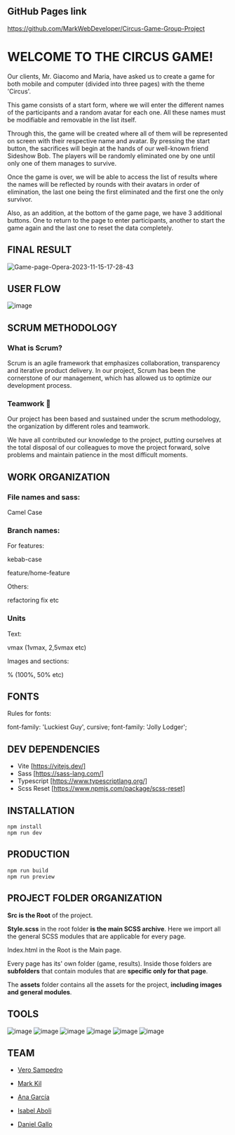 ## GitHub Pages link

https://github.com/MarkWebDeveloper/Circus-Game-Group-Project

# WELCOME TO THE CIRCUS GAME!

Our clients, Mr. Giacomo and Maria, have asked us to create a game for both mobile and computer (divided into three pages) with the theme 'Circus'. 

This game consists of a start form, where we will enter the different names of the participants and a random avatar for each one. All these names must be modifiable and removable in the list itself. 

Through this, the game will be created where all of them will be represented on screen with their respective name and avatar. By pressing the start button, the sacrifices will begin at the hands of our well-known friend Sideshow Bob. The players will be randomly eliminated one by one until only one of them manages to survive.

Once the game is over, we will be able to access the list of results where the names will be reflected by rounds with their avatars in order of elimination, the last one being the first eliminated and the first one the only survivor. 

Also, as an addition, at the bottom of the game page, we have 3 additional buttons. One to return to the page to enter participants, another to start the game again and the last one to reset the data completely.

## FINAL RESULT

![Game-page-Opera-2023-11-15-17-28-43](https://github.com/MarkWebDeveloper/Circus-Game-Group-Project/assets/146768253/70a895f6-b73f-4b9f-a286-6740ba0aca7f)

## USER FLOW

![image](https://github.com/MarkWebDeveloper/Circus-Game-Group-Project/assets/146768253/972dbfde-930a-441f-babb-7b53d928d796)

## SCRUM METHODOLOGY

### What is Scrum?

Scrum is an agile framework that emphasizes collaboration, transparency and iterative product delivery. In our project, Scrum has been the cornerstone of our management, which has allowed us to optimize our development process.

### Teamwork :muscle:

Our project has been based and sustained under the scrum methodology, the organization by different roles and teamwork. 

We have all contributed our knowledge to the project, putting ourselves at the total disposal of our colleagues to move the project forward, solve problems and maintain patience in the most difficult moments.

## WORK ORGANIZATION

### File names and sass:

Camel Case

### Branch names: 

For features:

kebab-case

feature/home-feature

Others:

refactoring 
fix
etc

### Units

Text:

vmax (1vmax, 2,5vmax etc)

Images and sections:

% (100%, 50% etc)

## FONTS

Rules for fonts:

font-family: 'Luckiest Guy', cursive;
font-family: 'Jolly Lodger';

## DEV DEPENDENCIES
- Vite [https://vitejs.dev/]
- Sass [https://sass-lang.com/]
- Typescript [https://www.typescriptlang.org/]
- Scss Reset [https://www.npmjs.com/package/scss-reset]

## INSTALLATION
```
npm install
npm run dev
```

## PRODUCTION
```
npm run build
npm run preview
```

## PROJECT FOLDER ORGANIZATION

<b>Src is the Root</b> of the project.

<b>Style.scss</b> in the root folder <b>is the main SCSS archive</b>. Here we import all the general SCSS modules that are applicable for every page.

Index.html in the Root is the Main page.

Every page has its' own folder (game, results). Inside those folders are <b>subfolders</b> that contain modules that are <b>specific only for that page</b>.

The <b>assets</b> folder contains all the assets for the project, <b>including images and general modules</b>.

## TOOLS
![image](https://github.com/MarkWebDeveloper/Circus-Game-Group-Project/assets/146768253/ff561300-63ac-45ca-9a1f-f6e0860ee025)
![image](https://github.com/MarkWebDeveloper/Circus-Game-Group-Project/assets/146768253/69ae2ad6-6f77-4097-ae50-210aa786aa75)
![image](https://github.com/MarkWebDeveloper/Circus-Game-Group-Project/assets/146768253/b6c1acc2-8bdc-445c-8b73-654178c5a6bb)
![image](https://github.com/MarkWebDeveloper/Circus-Game-Group-Project/assets/146768253/4b242fa9-63da-48cd-92ac-e8b26e5369d0)
![image](https://github.com/MarkWebDeveloper/Circus-Game-Group-Project/assets/146768253/3fd372c0-a209-4b32-a651-23949a7d6dcc)
![image](https://github.com/MarkWebDeveloper/Circus-Game-Group-Project/assets/146768253/13085db5-f365-4594-b0ae-5fa2c5bb994c)

## TEAM

- [Vero Sampedro](https://github.com/verosampedro)

- [Mark Kil](https://github.com/MarkWebDeveloper)

- [Ana García](https://github.com/anagarlopez)

- [Isabel Aboli](https://github.com/IsabelAboliMartinez)

 - [Daniel Gallo](https://github.com/DanielGallo84)
